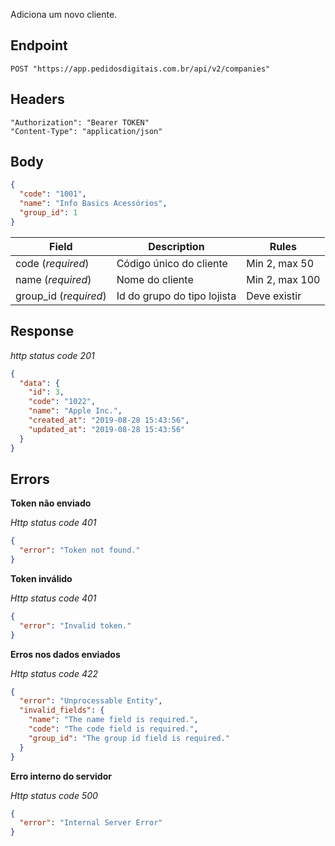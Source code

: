 Adiciona um novo cliente.

## Endpoint

```
POST "https://app.pedidosdigitais.com.br/api/v2/companies"
```

## Headers

```
"Authorization": "Bearer TOKEN"
"Content-Type": "application/json"
```

## Body

```json
{
  "code": "1001",
  "name": "Info Basics Acessórios",
  "group_id": 1
}
```

| Field                 | Description                 | Rules          |
| --------------------- | --------------------------- | -------------- |
| code (_required_)     | Código único do cliente     | Min 2, max 50  |
| name (_required_)     | Nome do cliente             | Min 2, max 100 |
| group_id (_required_) | Id do grupo do tipo lojista | Deve existir   |

## Response

_http status code 201_

```json
{
  "data": {
    "id": 3,
    "code": "1022",
    "name": "Apple Inc.",
    "created_at": "2019-08-28 15:43:56",
    "updated_at": "2019-08-28 15:43:56"
  }
}
```

## Errors

**Token não enviado**

_Http status code 401_

```json
{
  "error": "Token not found."
}
```

**Token inválido**

_Http status code 401_

```json
{
  "error": "Invalid token."
}
```

**Erros nos dados enviados**

_Http status code 422_

```json
{
  "error": "Unprocessable Entity",
  "invalid_fields": {
    "name": "The name field is required.",
    "code": "The code field is required.",
    "group_id": "The group id field is required."
  }
}
```

**Erro interno do servidor**

_Http status code 500_

```json
{
  "error": "Internal Server Error"
}
```
